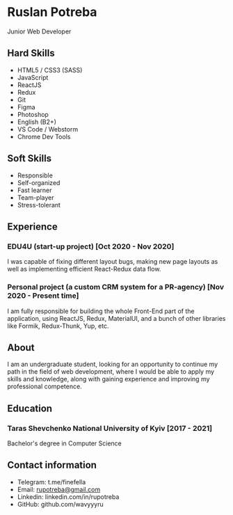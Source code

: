 # Ruslan Potreba

Junior Web Developer

## Hard Skills

- HTML5 / CSS3 (SASS)
- JavaScript
- ReactJS
- Redux
- Git
- Figma
- Photoshop
- English (B2+)
- VS Code / Webstorm
- Chrome Dev Tools

## Soft Skills

- Responsible
- Self-organized
- Fast learner
- Team-player
- Stress-tolerant

## Experience

### EDU4U (start-up project) [Oct 2020 - Nov 2020]

I was capable of fixing different layout bugs, making new page layouts as well as implementing efficient React-Redux data flow.

### Personal project (a custom CRM system for a PR-agency) [Nov 2020 - Present time]

I am fully responsible for building the whole Front-End part of the application, using ReactJS, Redux, MaterialUI, and a bunch of other libraries like Formik, Redux-Thunk, Yup, etc.

## About

I am an undergraduate student, looking for an opportunity to continue my path in the field of web development, where I would be able to apply my skills and knowledge, along with gaining experience and improving my professional competence.

## Education

### Taras Shevchenko National University of Kyiv [2017 - 2021]

Bachelor's degree in Computer Science

## Contact information

- Telegram: t.me/finefella
- Email: rupotreba@gmail.com
- Linkedin: linkedin.com/in/rupotreba
- GitHub: github.com/wavyyyru
